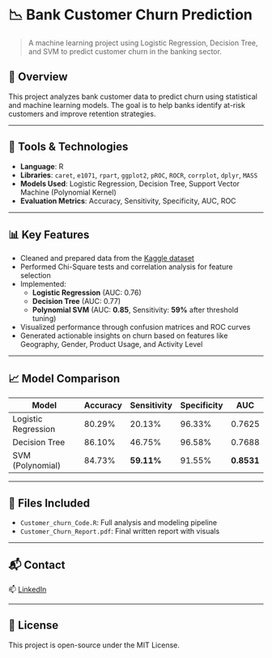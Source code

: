 # 📉 Bank Customer Churn Prediction

> A machine learning project using Logistic Regression, Decision Tree, and SVM to predict customer churn in the banking sector.
## 📌 Overview
This project analyzes bank customer data to predict churn using statistical and machine learning models. The goal is to help banks identify at-risk customers and improve retention strategies.

---

## 🧰 Tools & Technologies
- **Language**: R  
- **Libraries**: `caret`, `e1071`, `rpart`, `ggplot2`, `pROC`, `ROCR`, `corrplot`, `dplyr`, `MASS`
- **Models Used**: Logistic Regression, Decision Tree, Support Vector Machine (Polynomial Kernel)
- **Evaluation Metrics**: Accuracy, Sensitivity, Specificity, AUC, ROC

---

## 📊 Key Features
- Cleaned and prepared data from the [Kaggle dataset](https://www.kaggle.com/datasets/shantanudhakadd/bank-customer-churn-prediction)
- Performed Chi-Square tests and correlation analysis for feature selection
- Implemented:
  - **Logistic Regression** (AUC: 0.76)
  - **Decision Tree** (AUC: 0.77)
  - **Polynomial SVM** (AUC: **0.85**, Sensitivity: **59%** after threshold tuning)
- Visualized performance through confusion matrices and ROC curves
- Generated actionable insights on churn based on features like Geography, Gender, Product Usage, and Activity Level

---

## 📈 Model Comparison

| Model              | Accuracy | Sensitivity | Specificity | AUC    |
|--------------------|----------|-------------|-------------|--------|
| Logistic Regression| 80.29%   | 20.13%      | 96.33%      | 0.7625 |
| Decision Tree      | 86.10%   | 46.75%      | 96.58%      | 0.7688 |
| SVM (Polynomial)   | 84.73%   | **59.11%**  | 91.55%      | **0.8531** |

---

## 📁 Files Included
- `Customer_churn_Code.R`: Full analysis and modeling pipeline
- `Customer_Churn_Report.pdf`: Final written report with visuals

---

## 📬 Contact
📫 [LinkedIn](https://linkedin.com/in/sruthi-kondra-5773981a1)

---

## 📜 License
This project is open-source under the MIT License.
